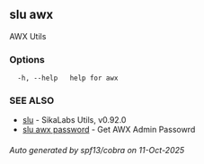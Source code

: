 ## slu awx

AWX Utils

### Options

```
  -h, --help   help for awx
```

### SEE ALSO

* [slu](slu.md)	 - SikaLabs Utils, v0.92.0
* [slu awx password](slu_awx_password.md)	 - Get AWX Admin Passowrd

###### Auto generated by spf13/cobra on 11-Oct-2025
